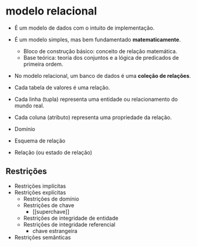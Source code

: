 # modelo relacional

- É um modelo de dados com o intuito de implementação.
- É um modelo simples, mas bem fundamentado **matematicamente**.
  - Bloco de construção básico: conceito de relação matemática.
  - Base teórica: teoria dos conjuntos e a lógica de predicados de primeira ordem.

- No modelo relacional, um banco de dados é uma **coleção de relações**.
- Cada tabela de valores é uma relação.
- Cada linha (tupla) representa uma entidade ou relacionamento do mundo real.
- Cada coluna (atributo) representa uma propriedade da relação.

- Domínio
- Esquema de relação
- Relação (ou estado de relação)

## Restrições

- Restrições implícitas
- Restrições explícitas
  - Restrições de domínio
  - Restrições de chave
    - [[superchave]]
  - Restrições de integridade de entidade
  - Restrições de integridade referencial
    - chave estrangeira
- Restrições semânticas
